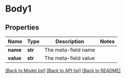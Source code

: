 # Body1

## Properties
Name | Type | Description | Notes
------------ | ------------- | ------------- | -------------
**name** | **str** | The meta-field name | 
**value** | **str** | The meta-field value | 

[[Back to Model list]](../README.md#documentation-for-models) [[Back to API list]](../README.md#documentation-for-api-endpoints) [[Back to README]](../README.md)


